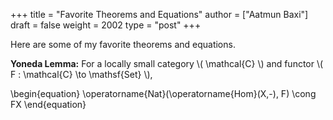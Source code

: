 +++
title = "Favorite Theorems and Equations"
author = ["Aatmun Baxi"]
draft = false
weight = 2002
type = "post"
+++

Here are some of my favorite theorems and equations.

**Yoneda Lemma:** For a locally small category \\( \mathcal{C} \\) and functor \\( F : \mathcal{C} \to \mathsf{Set} \\),

\begin{equation}
\operatorname{Nat}(\operatorname{Hom}(X,-), F) \cong FX
\end{equation}
